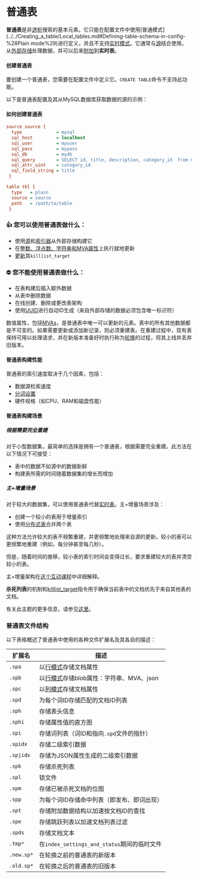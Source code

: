 # 普通表

**普通表**是非[透析](../../Creating_a_table/Local_tables/Percolate_table.md)搜索的基本元素。它只能在配置文件中使用[普通模式](../../Creating_a_table/Local_tables.md#Defining-table-schema-in-config-%28Plain mode%29)进行定义，并且不支持[实时模式](../../Creating_a_table/Local_tables.md#在线模式管理（实时模式）)。它通常与[源](../../Creating_a_table/Local_tables/Plain_and_real-time_table_settings.md#source)结合使用，从[外部存储](../../Data_creation_and_modification/Adding_data_from_external_storages/Plain_tables_creation.md)处理数据，并可以后来[附加](../../Data_creation_and_modification/Adding_data_from_external_storages/Adding_data_to_tables/Attaching_one_table_to_another.md)到**实时表**。

#### 创建普通表

要创建一个普通表，您需要在配置文件中定义它。`CREATE TABLE`命令不支持此功能。

<!-- example plain -->

以下是普通表配置及其从MySQL数据库获取数据的源的示例：

<!-- intro -->
#### 如何创建普通表

<!-- request Plain table example -->

```ini
source source {
  type             = mysql
  sql_host         = localhost
  sql_user         = myuser
  sql_pass         = mypass
  sql_db           = mydb
  sql_query        = SELECT id, title, description, category_id  from mytable
  sql_attr_uint    = category_id
  sql_field_string = title
 }

table tbl {
  type   = plain
  source = source
  path   = /path/to/table
 }
```
<!-- end -->

### 👍 您可以使用普通表做什么：
  * 使用[源](../../Creating_a_table/Local_tables/Plain_and_real-time_table_settings.md#source)和[索引器](../../Data_creation_and_modification/Adding_data_from_external_storages/Plain_tables_creation.md#Indexer-工具)从外部存储构建它
  * 在[整数、浮点数、字符串和MVA属性](../../Creating_a_table/Data_types.md)上执行就地更新
  * [更新](../../Data_creation_and_modification/Adding_data_from_external_storages/Adding_data_to_tables/Killlist_in_plain_tables.md#killlist_target)其`killlist_target`

### ⛔ 您不能使用普通表做什么：
  * 在表构建后插入额外数据
  * 从表中删除数据
  * 在线创建、删除或更改表架构
  * 使用[UUID](../../Data_creation_and_modification/Adding_documents_to_a_table/Adding_documents_to_a_real-time_table.md#自动-ID)进行自动ID生成（来自外部存储的数据必须包含唯一标识符）

数值属性，包括[MVAs](../../Creating_a_table/Data_types.md#Multi-value-integer-(MVA))，是普通表中唯一可以更新的元素。表中的所有其他数据都是不可变的。如果需要更新或添加新记录，则必须重建表。在重建过程中，现有表保持可用以处理请求，并在新版本准备好时执行称为[轮换](../../Data_creation_and_modification/Adding_data_from_external_storages/Rotating_a_table.md)的过程，将其上线并丢弃旧版本。

#### 普通表构建性能

普通表的索引速度取决于几个因素，包括：
* 数据源检索速度
* [分词设置](../../Creating_a_table/NLP_and_tokenization/Data_tokenization.md)
* 硬件规格（如CPU、RAM和磁盘性能）

#### 普通表构建场景
##### 根据需要完全重建
对于小型数据集，最简单的选择是拥有一个普通表，根据需要完全重建。此方法在以下情况下可接受：

- 表中的数据不如源中的数据新鲜
- 构建表所需的时间随着数据集的增长而增加

##### 主+增量场景
对于较大的数据集，可以使用普通表代替[实时表](../../Creating_a_table/Local_tables/Real-time_table.md)。主+增量场景涉及：
* 创建一个较小的表用于增量索引
* 使用[分布式表](../../Creating_a_table/Creating_a_distributed_table/Creating_a_local_distributed_table.md)合并两个表

这种方法允许较大的表不频繁重建，并更频繁地处理来自源的更新。较小的表可以更频繁地重建（例如，每分钟甚至每几秒）。

但是，随着时间的推移，较小表的索引时间会变得过长，要求重建较大的表并清空较小的表。

主+增量架构在[这个互动课程](https://play.manticoresearch.com/maindelta/)中详细解释。

**杀死列表**的机制和[killlist_target](../../Creating_a_table/Local_tables/Plain_and_real-time_table_settings.md#killlist_target)指令用于确保当前表中的文档优先于来自其他表的文档。

有关此主题的更多信息，请参见[这里](../../Data_creation_and_modification/Adding_data_from_external_storages/Main_delta.md)。

### 普通表文件结构

以下表格概述了普通表中使用的各种文件扩展名及其各自的描述：

| 扩展名     | 描述                                                         |
| ---------- | ------------------------------------------------------------ |
| `.spa`     | 以[行模式](../../Creating_a_table/Data_types.md#行存储和列存储属性)存储文档属性 |
| `.spb`     | 以[行模式](../../Creating_a_table/Data_types.md#行存储和列存储属性)存储blob属性：字符串、MVA、json |
| `.spc`     | 以[列模式](../../Creating_a_table/Data_types.md#行存储和列存储属性)存储文档属性 |
| `.spd`     | 为每个词ID存储匹配的文档ID列表                               |
| `.sph`     | 存储表头信息                                                 |
| `.sphi`    | 存储属性值的直方图                                           |
| `.spi`     | 存储词列表（词ID和指向`.spd`文件的指针）                     |
| `.spidx`   | 存储二级索引数据                                             |
| `.spjidx`  | 存储为JSON属性生成的二级索引数据                             |
| `.spk`     | 存储杀死列表                                                 |
| `.spl`     | 锁文件                                                       |
| `.spm`     | 存储已被杀死文档的位图                                       |
| `.spp`     | 为每个词ID存储命中列表（即发布、即词出现）                   |
| `.spt`     | 存储附加数据结构以加速按文档ID的查找                         |
| `.spe`     | 存储跳跃列表以加速文档列表过滤                               |
| `.spds`    | 存储文档文本                                                 |
| `.tmp*`    | 在`index_settings_and_status`期间的临时文件                  |
| `.new.sp*` | 在轮换之前的普通表的新版本                                   |
| `.old.sp*` | 在轮换之后的普通表的旧版本                                   |

<!-- proofread -->
